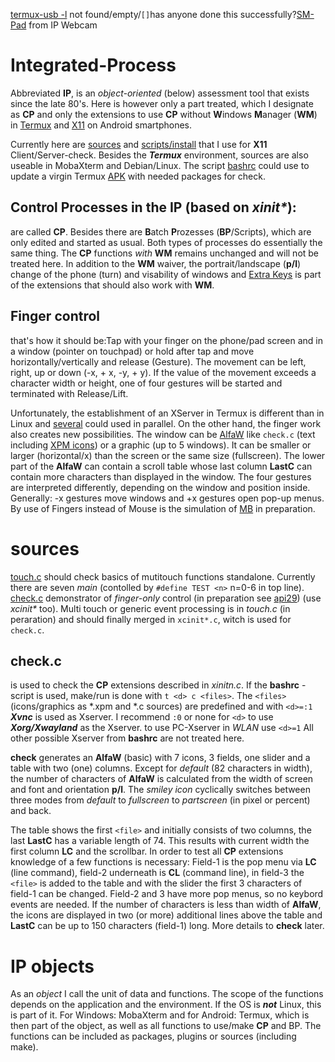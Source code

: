 [termux-usb -l](https://wiki.termux.com/wiki/Termux-usb) not found/empty/`[]`has anyone done this successfully?[SM-Pad](https://192.168.0.118:8080) from IP Webcam
# Integrated-Process
Abbreviated **IP**, is an _object-oriented_ (below) assessment tool that exists since the late 80's. Here is however only a part treated, which I designate as **CP** and only the extensions to use **CP** without **W**indows **M**anager (**WM**) in [Termux](https://github.com/termux/termux-app) and [X11](https://github.com/termux/termux-x11) on Android smartphones.

Currently here are [sources](#sources) and [scripts/install](https://github.com/RalfWerner/integrated-process/blob/master/script.md) that I use for **X11** Client/Server-check. Besides the _**Termux**_ environment, sources are also useable in MobaXterm and Debian/Linux. The script [bashrc](https://github.com/RalfWerner/integrated-process/blob/master/bashrc) could use to update a virgin Termux [APK](https://github.com/termux/termux-packages/issues/3535#issuecomment-489430202) with needed packages for check.

## Control Processes in the IP (based on _xinit*_):
are called **CP**. Besides there are **B**atch **P**rozesses (**BP**/Scripts), which are only edited and started as usual. Both types of processes do essentially the same thing. The **CP** functions _with_ **WM** remains unchanged and will not be treated here. In addition to the **WM** waiver, the portrait/landscape (**p/l**) change of the phone (turn) and visability of windows and [Extra Keys](https://github.com/RalfWerner/integrated-process/blob/master/api29/EK.md) is part of the extensions that should also work with **WM**.

## Finger control
that's how it should be:Tap with your finger on the phone/pad screen and in a window (pointer on touchpad) or hold after tap and move horizontally/vertically and release (Gesture). The movement can be left, right, up or down (-x, + x, -y, + y). If the value of the movement exceeds a character width or height, one of four gestures will be started and terminated with Release/Lift.

Unfortunately, the establishment of an XServer in Termux is different than in Linux and [several](https://user-images.githubusercontent.com/45426380/138826536-8a696f46-e187-488d-a452-8c6e0a2e4433.mp4) could used in parallel. On the other hand, the finger work also creates new possibilities. The window can be [AlfaW](https://user-images.githubusercontent.com/45426380/133764830-508d2ef4-9da8-46fc-ba55-2182fa57cc75.png) like `check.c` (text including [XPM icons](https://github.com/RalfWerner/integrated-process/blob/master/api29/EK.md#XPM-file)) or a graphic (up to 5 windows). It can be smaller or larger (horizontal/x) than the screen or the same size (fullscreen). The lower part of the **AlfaW** can contain a scroll table whose last column **LastC** can contain more characters than displayed in the window.
The four gestures are interpreted differently, depending on the window and position inside. Generally: -x gestures move windows and +x gestures open pop-up menus. By use of Fingers instead of Mouse is the simulation of [MB](https://github.com/RalfWerner/integrated-process/blob/master/api29/EK.md) in preparation.
# sources
[touch.c](https://github.com/RalfWerner/integrated-process/blob/master/touch.c) should check basics of mutitouch functions standalone. Currently there are seven _main_ (contolled by `#define TEST <n>` n=0-6 in top line). [check.c](https://github.com/RalfWerner/integrated-process/blob/master/check.c) demonstrator of _finger-only_ control (in preparation see [api29](https://github.com/RalfWerner/integrated-process/tree/master/api29)) (use _xcinit*_ too). Multi touch or generic event processing is in _touch.c_ (in peraration) and should finally merged in `xcinit*.c`, witch is used for `check.c`.
## check.c
is used to check the **CP** extensions described in _xinitn.c_. If the **bashrc** - script is used, make/run is done with `t <d> c <files>`. The `<files>` (icons/graphics as *.xpm and *.c sources) are predefined and with `<d>=:1` _**Xvnc**_ is used as Xserver. I recommend `:0` or none for `<d>` to use _**Xorg/Xwayland**_ as the Xserver. to use PC-Xserver in _WLAN_ use `<d>=1` All other possible Xserver from **bashrc** are not treated here.

**check** generates an **AlfaW** (basic) with 7 icons, 3 fields, one slider and a table with two (one) columns. Except for _default_ (82 characters in width), the number of characters of **AlfaW** is calculated from the width of screen and font and orientation **p/l**. The _smiley icon_ cyclically switches between three modes from _default_ to _fullscreen_ to _partscreen_ (in pixel or percent) and back.

The table shows the first `<file>` and initially consists of two columns, the last **LastC** has a variable length of 74. This results with current width the first column **LC** and the scrollbar. In order to test all **CP** extensions knowledge of a few functions is necessary: Field-1 is the pop menu via **LC** (line command), field-2 underneath is **CL** (command line), in field-3 the `<file>` is added to the table and with the slider the first 3 characters of field-1 can be changed. Field-2 and 3 have more pop menus, so no keybord events are needed.
If the number of characters is less than width of **AlfaW**, the icons are displayed in two (or more) additional lines above the table and **LastC** can be up to 150 characters (field-1) long. More details to **check** later.
# IP objects
As an _object_ I call the unit of data and functions. The scope of the functions depends on the application and the environment. If the OS is _**not**_ Linux, this is part of it. For Windows: MobaXterm and for Android: Termux, which is then part of the object, as well as all functions to use/make **CP** and BP. The functions can be included as packages, plugins or sources (including make).
